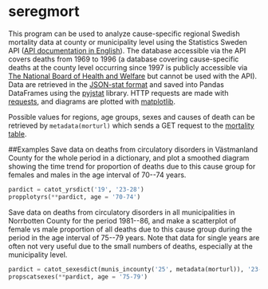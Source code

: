 # seregmort
This program can be used to analyze cause-specific regional Swedish mortality data at county or municipality level using the Statistics Sweden API ([API documentation in English](http://www.scb.se/Grupp/OmSCB/API/API-description.pdf)). The database accessible via the API covers deaths from 1969 to 1996 (a database covering cause-specific deaths at the county level occurring since 1997 is publicly accessible via [The National Board of Health and Welfare](http://www.socialstyrelsen.se/statistik/statistikdatabas/dodsorsaker) but cannot be used with the API). Data are retrieved in the [JSON-stat format](http://json-stat.org/) and saved into Pandas DataFrames using the [pyjstat](https://github.com/predicador37/pyjstat) library. HTTP requests are made with [requests](https://github.com/kennethreitz/requests/), and diagrams are plotted with [matplotlib](https://github.com/matplotlib/matplotlib). 

Possible values for regions, age groups, sexes and causes of death can be retrieved by `metadata(morturl)` which sends a GET request to the [mortality table](http://api.scb.se/OV0104/v1/doris/sv/ssd/START/HS/HS0301/DodaOrsak).

##Examples
Save data on deaths from circulatory disorders in Västmanland County for the whole period in a dictionary, and plot a smoothed diagram showing the time trend for proportion of deaths due to this cause group for females and males in the age interval of 70--74 years.

```python
pardict = catot_yrsdict('19', '23-28')
propplotyrs(**pardict, age = '70-74')
```
Save data on deaths from circulatory disorders in all municipalities in Norrbotten County for the period 1981--86, and make a scatterplot of female vs male proportion of all deaths due to this cause group during the period in the age interval of 75--79 years. Note that data for single years are often not very useful due to the small numbers of deaths, especially at the municipality level.

```python
pardict = catot_sexesdict(munis_incounty('25', metadata(morturl)), '23-28', 1981, 1986)
propscatsexes(**pardict, age = '75-79')
```

